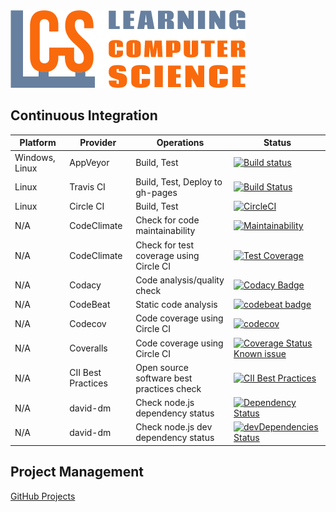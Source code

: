 <img src="https://github.com/Pelikens/learning-computer-science/blob/master/New_Logo/Logo%20LCS%20color/logo%20LCS%20color%20low%20res.png?raw=true"/> 

## Continuous Integration

| Platform | Provider | Operations | Status |
|----------|----------|------------|--------|
| Windows, Linux | AppVeyor | Build, Test | [![Build status](https://ci.appveyor.com/api/projects/status/y9qup8owf4e53m8h?svg=true)](https://ci.appveyor.com/project/manastalukdar/learning-computer-science) |
| Linux | Travis CI | Build, Test, Deploy to gh-pages | [![Build Status](https://travis-ci.org/manastalukdar/learning-computer-science.svg?branch=master)](https://travis-ci.org/manastalukdar/learning-computer-science) |
| Linux | Circle CI | Build, Test | [![CircleCI](https://circleci.com/gh/manastalukdar/learning-computer-science/tree/master.svg?style=svg)](https://circleci.com/gh/manastalukdar/learning-computer-science/tree/master) |
| N/A | CodeClimate | Check for code maintainability | [![Maintainability](https://api.codeclimate.com/v1/badges/2ece575493d263e8b83c/maintainability)](https://codeclimate.com/github/manastalukdar/learning-computer-science/maintainability) |
| N/A | CodeClimate | Check for test coverage using Circle CI | [![Test Coverage](https://api.codeclimate.com/v1/badges/2ece575493d263e8b83c/test_coverage)](https://codeclimate.com/github/manastalukdar/learning-computer-science/test_coverage) |
| N/A | Codacy | Code analysis/quality check | [![Codacy Badge](https://api.codacy.com/project/badge/Grade/93f9326796aa44a3a9eac1fe9c13cc24)](https://www.codacy.com/app/manastalukdar/learning-computer-science?utm_source=github.com&amp;utm_medium=referral&amp;utm_content=manastalukdar/learning-computer-science&amp;utm_campaign=Badge_Grade) |
| N/A | CodeBeat | Static code analysis | [![codebeat badge](https://codebeat.co/badges/882b6622-7bc2-4923-97b2-a053057d3a45)](https://codebeat.co/projects/github-com-manastalukdar-learning-computer-science-master) |
| N/A | Codecov | Code coverage using Circle CI | [![codecov](https://codecov.io/gh/manastalukdar/learning-computer-science/branch/master/graph/badge.svg)](https://codecov.io/gh/manastalukdar/learning-computer-science) |
| N/A | Coveralls | Code coverage using Circle CI | [![Coverage Status](https://coveralls.io/repos/github/manastalukdar/learning-computer-science/badge.svg?branch=master)](https://coveralls.io/github/manastalukdar/learning-computer-science?branch=master) [Known issue](https://github.com/manastalukdar/learning-computer-science/issues/35)|
| N/A | CII Best Practices | Open source software best practices check | [![CII Best Practices](https://bestpractices.coreinfrastructure.org/projects/1761/badge)](https://bestpractices.coreinfrastructure.org/projects/1761) |
| N/A | david-dm | Check node.js dependency status | [![Dependency Status](https://david-dm.org/manastalukdar/learning-computer-science.svg)](https://david-dm.org/manastalukdar/learning-computer-science?path=website-ng) |
| N/A | david-dm | Check node.js dev dependency status | [![devDependencies Status](https://david-dm.org/manastalukdar/learning-computer-science/dev-status.svg?path=website-ng)](https://david-dm.org/manastalukdar/learning-computer-science?path=website-ng&type=dev) |


<!-- waffle
ZenHub -->

## Project Management

[GitHub Projects](https://github.com/manastalukdar/learning-computer-science/projects)
